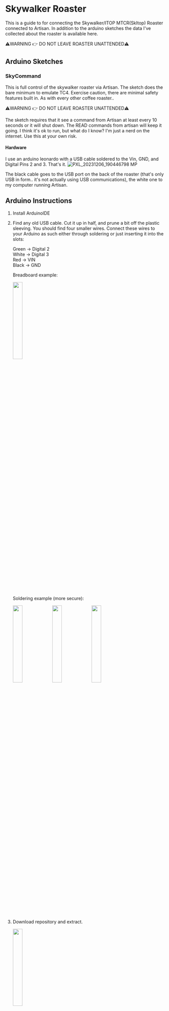 # Skywalker Roaster

This is a guide to for connecting the Skywalker/ITOP MTCR(SkItop) Roaster connected to Artisan. In addition to the arduino sketches the data I've collected about the roaster is available here.

⚠️WARNING 👉 DO NOT LEAVE ROASTER UNATTENDED⚠️

## Arduino Sketches

### SkyCommand
This is full control of the skywalker roaster via Artisan. The sketch does the bare minimum to emulate TC4. Exercise caution, there are minimal safety features built in. As with every other coffee roaster..

⚠️WARNING 👉 DO NOT LEAVE ROASTER UNATTENDED⚠️

The sketch requires that it see a command from Artisan at least every 10 seconds or it will shut down. The READ commands from artisan will keep it going. I think it's ok to run, but what do I know? I'm just a nerd on the internet. Use this at your own risk.

#### Hardware
I use an arduino leonardo with a USB cable soldered to the Vin, GND, and Digital Pins 2 and 3. That's it. 
![PXL_20231206_190446798 MP](https://github.com/jmoore52/SkywalkerRoaster/assets/25308608/d03d5bd3-de08-4ee2-986c-d3fef3e07c47)

The black cable goes to the USB port on the back of the roaster (that's only USB in form.. it's not actually using USB communications), the white one to my computer running Artisan. 

## Arduino Instructions

1. Install ArduinoIDE

2. Find any old USB cable. Cut it up in half, and prune a bit off the plastic sleeving. You should find four smaller wires. Connect these wires to your Arduino as such either through soldering or just inserting it into the slots:

      Green -> Digital 2  
      White -> Digital 3  
      Red -> VIN  
      Black -> GND

    Breadboard example:
   
    <img src="https://github.com/paoyong/SkywalkerRoaster/assets/6934989/5fe7940b-152d-4d47-bfcc-7e6246f82b3e" width=25% height=25%>

    Soldering example (more secure):
   
    <img src="https://github.com/paoyong/SkywalkerRoaster/assets/6934989/145cbf62-6af3-4d41-9fd1-579d95e46408" width=25% height=25%>
    <img src="https://github.com/paoyong/SkywalkerRoaster/assets/6934989/9b231e14-a04a-4ed5-8e4a-6b9e65c11487" width=25% height=25%>
    <img src="https://github.com/paoyong/SkywalkerRoaster/assets/6934989/c7235c87-918b-47ea-be88-b844c39c72b2" width=25% height=25%>
3. Download repository and extract.
   
    <img src="https://github.com/paoyong/SkywalkerRoaster/assets/6934989/f4873816-a929-4e83-a2e1-6f856e2a310b" width=25% height=25%>

4. Connect your Arduino into your computer.

    <img src="https://github.com/paoyong/SkywalkerRoaster/assets/6934989/706ed2f0-08be-4660-a2da-edd83a547d8f" width=25% height=25%>

5. Go to your SkywalkerRoaster-main folder that you extracted. Click on the SkyCommand folder then double click on `SkyCommand.ino` (should open automatically in ArduinoIDE)

6. Click on the check mark to do a precompile, this lets you know if the code will work on your board.
7.  Click on your Arduino device and press Upload, the console on the bottomr should give you a success message. Some boards output debug, but if there is no error it probably succeeded.

    <img src="https://github.com/paoyong/SkywalkerRoaster/assets/6934989/5872e057-57ce-48c9-b756-ae8471c9da6c" width=50% height=50%>

## Hardware Pinout Examples
Arduino Micro
<!-- <img src="images/ardunio_micro_pinout.jpg" alt="micro pinout" width="400"/> -->
![image](images/ardunio_micro_pinout.jpg)

## Artisan Upload Config
We can upload a preset config in Artisan Scope
Help -> Load Settings...
![image](images/load_aset_file_menu.png)

This is a default file with the most basic settings.
[basic-skitop-artisan-settings.aset](ArtisanConfigs/basic-skitop-artisan-settings.aset)

look in [ArtisanConfigs](ArtisanConfigs/) for other configs users have created.


## Artisan Manually Setting Config
Here's how I have Artisan configured.
Config -> Device
![image](images/artisan_config_tc4.png)

After pressing OK, an additional dialogue box will appear, select your Arduino. If you're not sure which is your Arduino, disconnect and reconnect it and the dialogue box should change.
You can also navigate here by going to Config -> Port...
Comm Port will be different depending on OS you are running and which USB port you are plugged into.

![image](images/artisan_config_ports.png)
![My Image](images/my-image.jpg)

Config -> Events -> Config
![image](images/artisan_config_events_config.png)
```
DRUM;100
```

Config -> Events -> Buttons
![image](images/artisan_config_events_buttons.png)
```
DRUM;100
```
```
DRUM;0
```
```
FILTER;1
```
etc..

Config -> Events -> Sliders
![image](images/artisan_config_events_sliders.png)
```
OT2;{}
```
```
OT1;{}
```

### SkywalkerSpy
This provides logging only for Artisan. It uses two pins to monitor the Tx lines from both the roaster and the controller. It alternates between reading the values as quickly as possible. When any input comes in on the serial line the sketch will respond with the status of the roaster in the format TEMP,HEAT DUTY,VENT DUTY

#### Artisan Config
TODO

## Roaster Hardware
This has been super fun to study. Here's what I've learned so far.

The controller has a [js32t031f5s7 microcontoller](http://www.honor-ic.com/Product/ProScreenDetail?pid=118).

I am unsure what kind of microcontroller is inside the roaster. It is marked FMD N3hWIKH and I was unable to locate any datasheets for it.

![image](https://github.com/jmoore52/SkywalkerRoaster/assets/25308608/9667b4ed-4d56-44d6-9c13-1d5d7ac2737e)

The roaster uses a thermistor as a temperature probe which is connected to the microcontroller as shown here.

![image](https://github.com/jmoore52/SkywalkerRoaster/assets/25308608/b5e678ef-a7f5-44a4-83ef-9cf92c3277f3)

It appears to use a voltage divider with two taps, one passing through a 1k resistor and the other through a 2k resistor. I'm not the strongest hardware guy by any means, but I don't understand why. If this look familiar to you, please let me know what we're looking at here.


### Normal Operation
The Skywalker roaster is rather simple all logic lives in the controller. The roaster simply interprets the signals sent by the controller and sets things accordingly. The roaster appears to shut down if it does not receive a control message in 1 second. The controller reads the temperature values from the roaster and then sends instructions to the roaster. There does not appear to be any kind of communications protocol, each device appears to send messages to the other device roughly every 10 milliseconds. There are no requests, responses, acknowledgements, etc..  Simply data bit banged on a GPIO line.

## Messages
The messages sent by each device are rather simple in structure. I've determined what most everything does. To the logic analyzer, the messages appear as follows. This is an example of the message the roaster sends. The controller's messages look identical other than being 8 bits shorter.

![image](https://github.com/jmoore52/SkywalkerRoaster/assets/25308608/ba62c969-7bf0-4eb5-afd7-8f788b759ce2)

Interpreting the messages can be done by simply measuring the logic LOW pulses. The beginning preamble is roughly 7.5ms, a binary 1 is represented by a ~1.5ms pulse, a binary 0 is ~600 microseconds, and the logic HIGH between bits is roughly 750 microseconds.

![image](https://github.com/jmoore52/SkywalkerRoaster/assets/25308608/82005860-83ae-40a5-8574-5bc535f85420)

### Controller
The controller transmits a 6 byte message in LSB order. Both messages contain a checksum and will be ignored if the checksum is not correct.

| Position | Purpose | Value |
|----------|---------|-------|
| 0 | Fan Duty Cycle | 0 to 100
| 1 | Filter | Appears to only be values 0,1,2,3,4 |
| 2 | Bean Cooling Fan | 0 or 100 |
| 3 | Drum | 0 or 100 |
| 4 | Heater Duty Cylce | 0 to 100 |
| 5 | Checksum | |

For the Fan and Heater, duty cycles increment by 5. Sending other values will be ignored.

### Roaster
The roaster transmits a 7 byte message in LSB Order.
|Position| Name| Value|
|--------|-----|------|
|0,1| Value A | I'm not _really_ sure what this value is. I suspect it is perhaps a voltage as read by an ADC on the microcontroller|
|2,3|Value B|Again, not _really_ sure what the value really represents. I think it is another ADC value.|  
| 4 | Mystery byte | Always a 0.|
| 5 | Mystery byte | Pretty much always a 1. I've not seen much of a correlation to hardware that seems to indicate what this may represent.|
|6 | Checksum||

Value A and Value B are my biggest open question about this roaster. What is it doing?! There is a very strong linear correlation between the two values and the temperature displayed on the controller screen. However I could not determine what I would consider to be an "elegant" solution for converting these values to the temperature. Rather, I fit a 4th degree polynomial to the data (see `data/model3.py` but please keep in mind it's been a long minute since I've run a regression. ChatGPT wrote a lot of that with some guidance.)

To collect the data I attached a logic probe to the controller and captured a preheat cycle. I extracted all the messages from the capture, wrote an arduino sketch to replay the bytes in the messages back to the controller, and coded up a quick and dirty python script to push each message to the arduino and allow me to enter the value shown on the screen. The results of this process are in `Data/RealLabeledTemperatures.txt`

# Discord

There's a skywalker specific discord (not mine) that seems to have a small but growing and enthusiastic group. I'm on there. Come share your experiences with this roaster. [Skywalker Roaster Community](https://discord.com/invite/DtcfzX2Q)

# Bug Fixes and Improvements

I'll spend some more time on things when I can, but pull requests are always welcome and appreciated.
